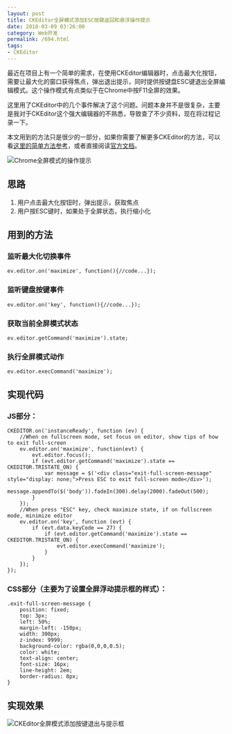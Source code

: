 ```yaml
---
layout: post
title: CKEditor全屏模式添加ESC按键返回和悬浮操作提示
date: 2018-03-09 03:26:00
category: Web开发
permalink: /694.html
tags:
- CKEditor
---
```


<!--markdown-->最近在项目上有一个简单的需求，在使用CKEditor编辑器时，点击最大化按钮，需要让最大化的窗口获得焦点，弹出退出提示，同时提供按键盘ESC键退出全屏编辑模式。这个操作模式有点类似于在Chrome中按F11全屏的效果。

这里用了CKEditor中的几个事件解决了这个问题。问题本身并不是很复杂，主要是我对于CKEditor这个强大编辑器的不熟悉，导致查了不少资料，现在将过程记录一下。

本文用到的方法只是很少的一部分，如果你需要了解更多CKEditor的方法，可以看[这里的简单方法参考][2]，或者直接阅读[官方文档][3]。

![Chrome全屏模式的操作提示][1]

## 思路
1. 用户点击最大化按钮时，弹出提示，获取焦点
2. 用户按ESC键时，如果处于全屏状态，执行缩小化

## 用到的方法

### 监听最大化切换事件

    ev.editor.on('maximize', function(){//code...});

### 监听键盘按键事件

    ev.editor.on('key', function(){//code...});

### 获取当前全屏模式状态

    ev.editor.getCommand('maximize').state;

### 执行全屏模式动作

    ev.editor.execCommand('maximize');

## 实现代码
### JS部分：

    CKEDITOR.on('instanceReady', function (ev) {
        //When on fullscreen mode, set focus on editor, show tips of how to exit full-screen
        ev.editor.on('maximize', function(evt) {
            evt.editor.focus();
            if (evt.editor.getCommand('maximize').state == CKEDITOR.TRISTATE_ON) {
                var message = $('<div class="exit-full-screen-message" style="display: none;">Press ESC to exit full-screen mode</div>');
                message.appendTo($('body')).fadeIn(300).delay(2000).fadeOut(500);
            }
        });
        //When press "ESC" key, check maximize state, if on fullscreen mode, minimize editor
        ev.editor.on('key', function (evt) {
            if (evt.data.keyCode == 27) {
                if (evt.editor.getCommand('maximize').state == CKEDITOR.TRISTATE_ON) {
                    evt.editor.execCommand('maximize');
                }
            }
        });
    });

### CSS部分（主要为了设置全屏浮动提示框的样式）：

    .exit-full-screen-message {
        position: fixed;
        top: 3px;
        left: 50%;
        margin-left: -150px;
        width: 300px;
        z-index: 9999;
        background-color: rgba(0,0,0,0.5);
        color: white;
        text-align: center;
        font-size: 16px;
        line-height: 2em;
        border-radius: 8px;
    }

## 实现效果

![CKEditor全屏模式添加按键退出与提示框][4]


  [1]: https://static.ktsee.com/s1/2018/03/20180309123623401.png
  [2]: http://3sv.ktsee.com/viewthread.php?tid=4315
  [3]: https://docs.ckeditor.com/
  [4]: https://static.ktsee.com/s1/2018/03/20180309120920620.png